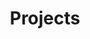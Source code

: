 ---
title: Projects
description: Demerly Architects lorem ipsum dolor sit amet, consectetur adipiscing elit. Nam at eleifend urna. Ut ut odio vel nibh ultricies.
filterByLabel: Filter by
allLabel: All
---